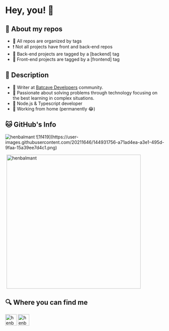 # Hey, you! 👋 

## 🐙 About my repos

- 📁 All repos are organized by tags
- ❗ Not all projects have front and back-end repos
- 🔩 Back-end projects are tagged by a [backend] tag
- 🎨 Front-end projects are tagged by a [frontend] tag

## 📃 Description

- 🦇 Writer at [Batcave Developers][batcave] community.
- 🎯 Passionate about solving problems through technology focusing on the best learning in complex situations.
- 🔨 Node.js & Typescript developer
- 🏡 Working from home (permanently 😂)

## 🐱 GitHub's Info

<p><img align="left" src="https://github-readme-stats.vercel.app/api/top-langs?username=henbalmant&show_icons=true&locale=en&layout=compact&theme=dracula" alt="henbalmant" /></p>![1f419](https://user-images.githubusercontent.com/20211646/144931756-a71ad4ea-a3e1-495d-9faa-15a39ee7d4c1.png)


<p>&nbsp;<img align="center" src="https://github-readme-stats.vercel.app/api?username=henbalmant&show_icons=true&theme=dracula&locale=en" alt="henbalmant" width="425" /></p>

## 🔍 Where you can find me

[<img alt="henbalmant | LinkedIn" width="36px" src="https://cdn1.iconfinder.com/data/icons/logotypes/32/square-linkedin-512.png"/>][linkedin]&nbsp;[<img alt="henbalmant | Gmail" width="36px" src="https://cdn3.iconfinder.com/data/icons/logos-brands-3/24/logo_brand_brands_logos_gmail-512.png" />][gmail]

[linkedin]: https://linkedin.com/in/henrique-balmant
[gmail]: mailto:henrique.balmant@gmail.com
[batcave]: https://batcave.dev.br/
